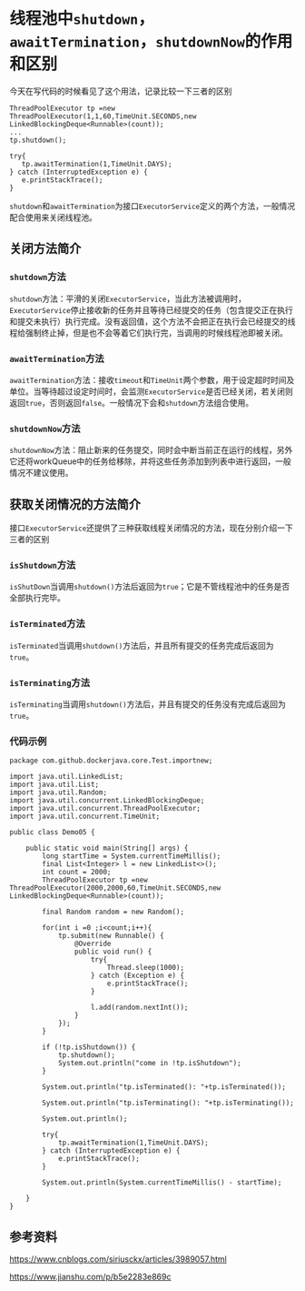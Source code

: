 # 线程池中`shutdown`，`awaitTermination`，`shutdownNow`的作用和区别
 

今天在写代码的时候看见了这个用法，记录比较一下三者的区别

```
ThreadPoolExecutor tp =new ThreadPoolExecutor(1,1,60,TimeUnit.SECONDS,new LinkedBlockingDeque<Runnable>(count));
...
tp.shutdown();
       
try{
   tp.awaitTermination(1,TimeUnit.DAYS);
} catch (InterruptedException e) {
   e.printStackTrace();
}

```

`shutdown`和`awaitTermination`为接口`ExecutorService`定义的两个方法，一般情况配合使用来关闭线程池。

## 关闭方法简介

### `shutdown`方法

`shutdown`方法：平滑的关闭`ExecutorService`，当此方法被调用时，`ExecutorService`停止接收新的任务并且等待已经提交的任务（包含提交正在执行和提交未执行）执行完成。没有返回值，这个方法不会把正在执行会已经提交的线程给强制终止掉，但是也不会等着它们执行完，当调用的时候线程池即被关闭。


### `awaitTermination`方法

`awaitTermination`方法：接收`timeout`和`TimeUnit`两个参数，用于设定超时时间及单位。当等待超过设定时间时，会监测`ExecutorService`是否已经关闭，若关闭则返回`true`，否则返回`false`。一般情况下会和`shutdown`方法组合使用。


### `shutdownNow`方法

`shutdownNow`方法：阻止新来的任务提交，同时会中断当前正在运行的线程，另外它还将workQueue中的任务给移除，并将这些任务添加到列表中进行返回，一般情况不建议使用。

## 获取关闭情况的方法简介

接口`ExecutorService`还提供了三种获取线程关闭情况的方法，现在分别介绍一下三者的区别

### `isShutdown`方法

`isShutDown`当调用`shutdown()`方法后返回为`true`；它是不管线程池中的任务是否全部执行完毕。

### `isTerminated`方法

`isTerminated`当调用`shutdown()`方法后，并且所有提交的任务完成后返回为`true`。

### `isTerminating`方法

`isTerminating`当调用`shutdown()`方法后，并且有提交的任务没有完成后返回为`true`。

### 代码示例

```
package com.github.dockerjava.core.Test.importnew;

import java.util.LinkedList;
import java.util.List;
import java.util.Random;
import java.util.concurrent.LinkedBlockingDeque;
import java.util.concurrent.ThreadPoolExecutor;
import java.util.concurrent.TimeUnit;

public class Demo05 {

    public static void main(String[] args) {
        long startTime = System.currentTimeMillis();
        final List<Integer> l = new LinkedList<>();
        int count = 2000;
        ThreadPoolExecutor tp =new ThreadPoolExecutor(2000,2000,60,TimeUnit.SECONDS,new LinkedBlockingDeque<Runnable>(count));

        final Random random = new Random();

        for(int i =0 ;i<count;i++){
            tp.submit(new Runnable() {
                @Override
                public void run() {
                    try{
                        Thread.sleep(1000);
                    } catch (Exception e) {
                        e.printStackTrace();
                    }

                    l.add(random.nextInt());
                }
            });
        }

        if (!tp.isShutdown()) {
            tp.shutdown();
            System.out.println("come in !tp.isShutdown");
        }

        System.out.println("tp.isTerminated(): "+tp.isTerminated());

        System.out.println("tp.isTerminating(): "+tp.isTerminating());

        System.out.println();

        try{
            tp.awaitTermination(1,TimeUnit.DAYS);
        } catch (InterruptedException e) {
            e.printStackTrace();
        }

        System.out.println(System.currentTimeMillis() - startTime);

    }
}

```


## 参考资料

https://www.cnblogs.com/siriusckx/articles/3989057.html

https://www.jianshu.com/p/b5e2283e869c
